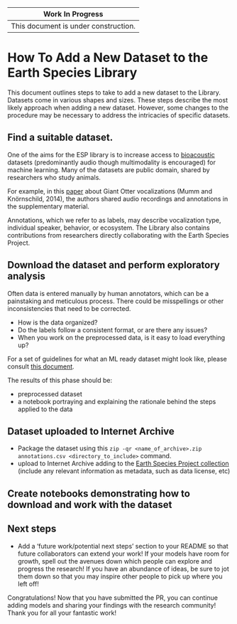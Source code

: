 

| Work In Progress |
| --- |
| This document is under construction. |

# **How To Add a New Dataset to the Earth Species Library**

This document outlines steps to take to add a new dataset to the Library. Datasets come in various shapes and sizes. These steps describe the most likely approach when adding a new dataset. However, some changes to the procedure may be necessary to address the intricacies of specific datasets. 


## Find a suitable dataset.

One of the aims for the ESP library is to increase access to [bioacoustic](https://en.wikipedia.org/wiki/Bioacoustics) datasets (predominantly audio though multimodality is encouraged) for machine learning. Many of the datasets are public domain, shared by researchers who study animals.

For example, in this [paper](https://journals.plos.org/plosone/article?id=10.1371/journal.pone.0112562#s5) about Giant Otter vocalizations (Mumm and Knörnschild, 2014), the authors shared audio recordings and annotations in the supplementary material. 

Annotations, which we refer to as labels, may describe vocalization type, individual speaker, behavior, or ecosystem. The Library also contains contributions from researchers directly collaborating with the Earth Species Project. 


## Download the dataset and perform exploratory analysis

Often data is entered manually by human annotators, which can be a painstaking and meticulous process. There could be misspellings or other inconsistencies that need to be corrected. 

*   How is the data organized? 
*   Do the labels follow a consistent format, or are there any issues? 
*   When you work on the preprocessed data, is it easy to load everything up?

For a set of guidelines for what an ML ready dataset might look like, please consult [this document](https://archive.org/details/earth-species-project).

The results of this phase should be:

*   preprocessed dataset
*   a notebook portraying and explaining the rationale behind the steps applied to the data


## Dataset uploaded to Internet Archive

*   Package the dataset using this `zip -qr <name_of_archive>.zip annotations.csv <directory_to_include>` command.
*   upload to Internet Archive adding to the [Earth Species Project collection](https://archive.org/details/earth-species-project) (include any relevant information as metadata, such as data license, etc)

## Create notebooks demonstrating how to download and work with the dataset

## Next steps

*   Add a ‘future work/potential next steps’ section to your README so that future collaborators can extend your work! If your models have room for growth, spell out the avenues down which people can explore and progress the research! If you have an abundance of ideas, be sure to jot them down so that you may inspire other people to pick up where you left off!

Congratulations! Now that you have submitted the PR, you can continue adding models and sharing your findings with the research community! Thank you for all your fantastic work!
